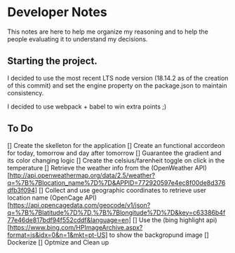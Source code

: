 # Developer Notes

This notes are here to help me organize my reasoning and to help the people evaluating it to understand my decisions.

## Starting the project.

I decided to use the most recent LTS node version (18.14.2 as of the creation of this commit) and set the engine property on the package.json to maintain consistency.

I decided to use webpack + babel to win extra points ;)

## To Do

[] Create the skelleton for the application
[] Create an functional accordeon for today, tomorrow and day after tomorrow
[] Guarantee the gradient and its color changing logic
[] Create the celsius/farenheit toggle on click in the temperature
[] Retrieve the weather info from the (OpenWeather API)[http://api.openweathermap.org/data/2.5/weather?q=%7B%7Blocation_name%7D%7D&APPID=772920597e4ec8f00de8d376dfb3f094]
[] Collect and use geographic coordinates to retrieve user location name (OpenCage API)[https://api.opencagedata.com/geocode/v1/json?q=%7B%7Blatitude%7D%7D,%7B%7Blongitude%7D%7D&key=c63386b4f77e46de817bdf94f552cddf&language=en]
[] Use the (bing highlight api)[https://www.bing.com/HPImageArchive.aspx?format=js&idx=0&n=1&mkt=pt-US] to show the backgropund image
[] Dockerize
[] Optmize and Clean up
